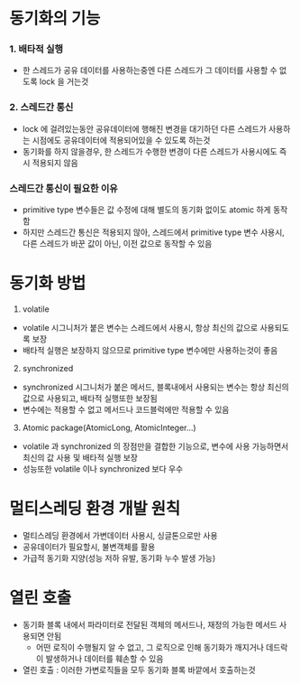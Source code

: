 # 동기화의 기능
### 1. 배타적 실행
* 한 스레드가 공유 데이터를 사용하는중엔 다른 스레드가 그 데이터를 사용할 수 없도록 lock 을 거는것

### 2. 스레드간 통신
* lock 에 걸려있는동안 공유데이터에 행해진 변경을 대기하던 다른 스레드가 사용하는 시점에도 공유데이터에 적용되어있을 수 있도록 하는것
* 동기화를 하지 않을경우, 한 스레드가 수행한 변경이 다른 스레드가 사용시에도 즉시 적용되지 않음 

### 스레드간 통신이 필요한 이유
* primitive type 변수들은 값 수정에 대해 별도의 동기화 없이도 atomic 하게 동작함
* 하지만 스레드간 통신은 적용되지 않아, 스레드에서 primitive type 변수 사용시, 다른 스레드가 바꾼 값이 아닌, 이전 값으로 동작할 수 있음

# 동기화 방법
1. volatile
* volatile 시그니처가 붙은 변수는 스레드에서 사용시, 항상 최신의 값으로 사용되도록 보장
* 배타적 실행은 보장하지 않으므로 primitive type 변수에만 사용하는것이 좋음

2. synchronized
* synchronized 시그니처가 붙은 메서드, 블록내에서 사용되는 변수는 항상 최신의 값으로 사용되고, 배타적 실행또한 보장됨
* 변수에는 적용할 수 없고 메서드나 코드블럭에만 적용할 수 있음

3. Atomic package(AtomicLong, AtomicInteger...)
* volatile 과 synchronized 의 장점만을 결합한 기능으로, 변수에 사용 가능하면서 최신의 값 사용 및 배타적 실행 보장
* 성능또한 volatile 이나 synchronized 보다 우수

# 멀티스레딩 환경 개발 원칙
* 멀티스레딩 환경에서 가변데이터 사용시, 싱글톤으로만 사용
* 공유데이터가 필요할시, 불변객체를 활용
* 가급적 동기화 지양(성능 저하 유발, 동기화 누수 발생 가능)

# 열린 호출
* 동기화 블록 내에서 파라미터로 전달된 객체의 메서드나, 재정의 가능한 메서드 사용되면 안됨
	* 어떤 로직이 수행될지 알 수 없고, 그 로직으로 인해 동기화가 깨지거나 데드락이 발생하거나 데이터를 훼손할 수 있음
* 열린 호출 : 이러한 가변로직들을 모두 동기화 블록 바깥에서 호출하는것 